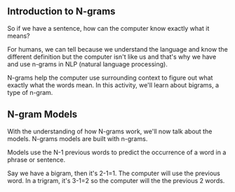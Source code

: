 <!--title="Introduction"-->

## Introduction to N-grams


So if we have a sentence, how can the computer know exactly what it means? 
	
For humans, we can tell because we understand the language and know the different definition but the computer isn't like us and that's why we have and use n-grams in NLP (natural language processing).

N-grams help the computer use surrounding context to figure out what exactly what the words mean. In this activity, we'll learn about bigrams, a type of n-gram.

## N-gram Models

With the understanding of how N-grams work, we'll now talk about the models. N-grams models are built with n-grams. 

Models use the N-1 previous words to predict the occurrence of a word in a phrase or sentence.

Say we have a bigram, then it's 2-1=1. The computer will use the previous word. In a trigram, it's 3-1=2 so the computer will the the previous 2 words.